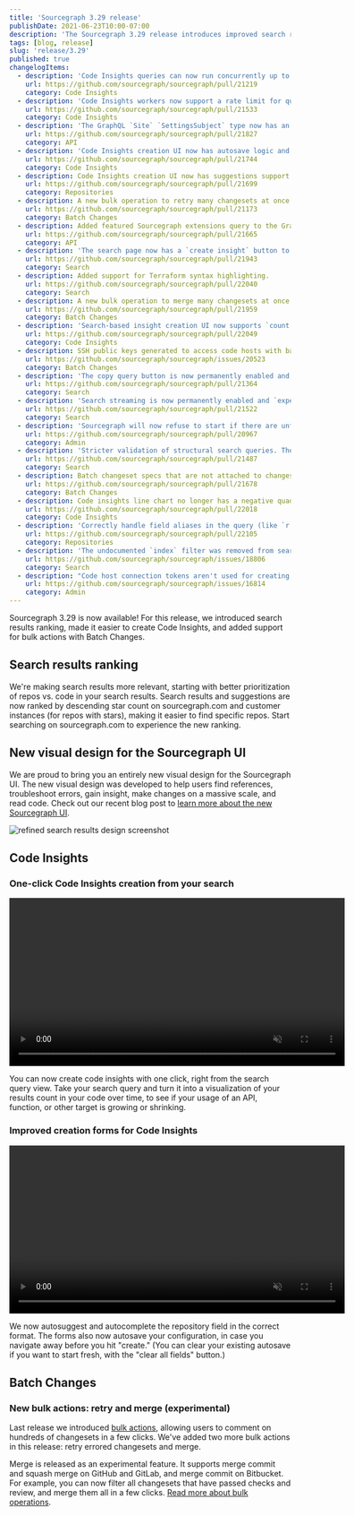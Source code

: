 ```yaml
---
title: 'Sourcegraph 3.29 release'
publishDate: 2021-06-23T10:00-07:00
description: 'The Sourcegraph 3.29 release introduces improved search results ranking, makes it easier to create Code Insights, and includes support for bulk actions with Batch Changes.'
tags: [blog, release]
slug: 'release/3.29'
published: true
changelogItems:
  - description: 'Code Insights queries can now run concurrently up to a limit set by the `insights.query.worker.concurrency` site config.'
    url: https://github.com/sourcegraph/sourcegraph/pull/21219
    category: Code Insights
  - description: 'Code Insights workers now support a rate limit for query execution and historical data frame analysis using the `insights.query.worker.rateLimit` and `insights.historical.worker.rateLimit` site configurations.'
    url: https://github.com/sourcegraph/sourcegraph/pull/21533
    category: Code Insights
  - description: 'The GraphQL `Site` `SettingsSubject` type now has an `allowSiteSettingsEdits` field to allow clients to determine whether the instance uses the `GLOBAL_SETTINGS_FILE` environment variable.'
    url: https://github.com/sourcegraph/sourcegraph/pull/21827
    category: API
  - description: 'Code Insights creation UI now has autosave logic and clear all fields functionality.'
    url: https://github.com/sourcegraph/sourcegraph/pull/21744
    category: Code Insights
  - description: Code Insights creation UI now has suggestions support for the repository fields.
    url: https://github.com/sourcegraph/sourcegraph/pull/21699
    category: Repositories
  - description: A new bulk operation to retry many changesets at once has been added to Batch Changes.
    url: https://github.com/sourcegraph/sourcegraph/pull/21173
    category: Batch Changes
  - description: Added featured Sourcegraph extensions query to the GraphQL API, as well as a section in the extension registry to display featured extensions.
    url: https://github.com/sourcegraph/sourcegraph/pull/21665
    category: API
  - description: 'The search page now has a `create insight` button to create search-based insights based on your search query.'
    url: https://github.com/sourcegraph/sourcegraph/pull/21943
    category: Search
  - description: Added support for Terraform syntax highlighting.
    url: https://github.com/sourcegraph/sourcegraph/pull/22040
    category: Search
  - description: A new bulk operation to merge many changesets at once has been added to Batch Changes.
    url: https://github.com/sourcegraph/sourcegraph/pull/21959
    category: Batch Changes
  - description: 'Search-based insight creation UI now supports `count:` filter in data series query input.'
    url: https://github.com/sourcegraph/sourcegraph/pull/22049
    category: Code Insights
  - description: SSH public keys generated to access code hosts with batch changes now include a comment indicating they originated from Sourcegraph.
    url: https://github.com/sourcegraph/sourcegraph/issues/20523
    category: Batch Changes
  - description: 'The copy query button is now permanently enabled and `experimentalFeatures.copyQueryButton` setting has been deprecated.'
    url: https://github.com/sourcegraph/sourcegraph/pull/21364
    category: Search
  - description: 'Search streaming is now permanently enabled and `experimentalFeatures.searchStreaming` setting has been deprecated.'
    url: https://github.com/sourcegraph/sourcegraph/pull/21522
    category: Search
  - description: 'Sourcegraph will now refuse to start if there are unfinished [out-of-band-migrations](https://docs.sourcegraph.com/admin/migrations) that are deprecated in the current version. See the [upgrade documentation](https://docs.sourcegraph.com/admin/updates) for changes to the upgrade process.'
    url: https://github.com/sourcegraph/sourcegraph/pull/20967
    category: Admin
  - description: 'Stricter validation of structural search queries. The `type:` parameter is not supported for structural searches and returns an appropriate alert.'
    url: https://github.com/sourcegraph/sourcegraph/pull/21487
    category: Search
  - description: Batch changeset specs that are not attached to changesets will no longer prematurely expire before the batch specs that they are associated with.
    url: https://github.com/sourcegraph/sourcegraph/pull/21678
    category: Batch Changes
  - description: Code insights line chart no longer has a negative quadrant.
    url: https://github.com/sourcegraph/sourcegraph/pull/22018
    category: Code Insights
  - description: 'Correctly handle field aliases in the query (like `r:` versus `repo:`) when used with `contains` predicates.'
    url: https://github.com/sourcegraph/sourcegraph/pull/22105
    category: Repositories
  - description: 'The undocumented `index` filter was removed from search type-ahead suggestions.'
    url: https://github.com/sourcegraph/sourcegraph/issues/18806
    category: Search
  - description: "Code host connection tokens aren't used for creating changesets anymore when the user is site admin and no credential has been specified."
    url: https://github.com/sourcegraph/sourcegraph/issues/16814
    category: Admin
---
```


Sourcegraph 3.29 is now available! For this release, we introduced search results ranking, made it easier to create Code Insights, and added support for bulk actions with Batch Changes.

## Search results ranking

We're making search results more relevant, starting with better prioritization of repos vs. code in your search results. Search results and suggestions are now ranked by descending star count on sourcegraph.com and customer instances (for repos with stars), making it easier to find specific repos. Start searching on sourcegraph.com to experience the new ranking.

## New visual design for the Sourcegraph UI

We are proud to bring you an entirely new visual design for the Sourcegraph UI. The new visual design was developed to help users find references, troubleshoot errors, gain insight, make changes on a massive scale, and read code. Check out our recent blog post to [learn more about the new Sourcegraph UI](/blog/introducing-sourcegraphs-new-ui/).

<img src="https://sourcegraphstatic.com/blog/redesign/r_search_results.png" alt="refined search results design screenshot" class="blog-image"/>

## Code Insights

### One-click Code Insights creation from your search

<p><video autoplay loop muted playsinline style="width:600px">
  <source src="https://sourcegraphstatic.com/blog/3.29/one_click_create_insight.mp4" type="video/mp4">
 </video></p>

You can now create code insights with one click, right from the search query view. Take your search query and turn it into a visualization of your results count in your code over time, to see if your usage of an API, function, or other target is growing or shrinking.

### Improved creation forms for Code Insights

<p><video autoplay loop muted playsinline style="width:600px">
  <source src="https://sourcegraphstatic.com/blog/3.29/autosuggest_autosave_code_insights.mp4" type="video/mp4">
 </video></p>

We now autosuggest and autocomplete the repository field in the correct format. The forms also now autosave your configuration, in case you navigate away before you hit "create." (You can clear your existing autosave if you want to start fresh, with the "clear all fields" button.)

## Batch Changes

### New bulk actions: retry and merge (experimental)

Last release we introduced [bulk actions](https://about.sourcegraph.com/blog/release/3.28/#Batch-changes), allowing users to comment on hundreds of changesets in a few clicks. We've added two more bulk actions in this release: retry errored changesets and merge.

Merge is released as an experimental feature. It supports merge commit and squash merge on GitHub and GitLab, and merge commit on Bitbucket. For example, you can now filter all changesets that have passed checks and review, and merge them all in a few clicks. [Read more about bulk operations](https://docs.sourcegraph.com/batch_changes/how-tos/bulk_operations_on_changesets#supported-types-of-bulk-operations).
